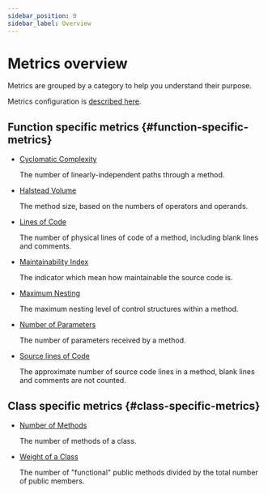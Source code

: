 ```yaml
---
sidebar_position: 0
sidebar_label: Overview
---
```


# Metrics overview

Metrics are grouped by a category to help you understand their purpose.

Metrics configuration is [described here](../getting-started/configuration#configuring-a-metrics-entry).

## Function specific metrics {#function-specific-metrics}

- [Cyclomatic Complexity](./cyclomatic-complexity.md)
  
    The number of linearly-independent paths through a method.

- [Halstead Volume](./halstead-volume.md)

    The method size, based on the numbers of operators and operands.

- [Lines of Code](./lines-of-code.md)

    The number of physical lines of code of a method, including blank lines and comments.

- [Maintainability Index](./maintainability-index.md)

    The indicator which mean how maintainable the source code is.

- [Maximum Nesting](./maximum-nesting-level.md)

    The maximum nesting level of control structures within a method.

- [Number of Parameters](./number-of-parameters.md)

    The number of parameters received by a method.

- [Source lines of Code](./source-lines-of-code.md)

    The approximate number of source code lines in a method, blank lines and comments are not counted.

## Class specific metrics {#class-specific-metrics}

- [Number of Methods](./number-of-methods.md)

    The number of methods of a class.

- [Weight of a Class](./weight-of-class.md)

    The number of "functional" public methods divided by the total number of public members.

